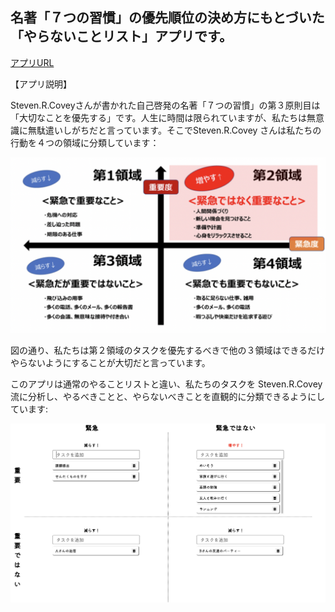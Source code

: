 ## 名著「７つの習慣」の優先順位の決め方にもとづいた「やらないことリスト」アプリです。

[アプリURL](https://to-not-do-list.vercel.app)

【アプリ説明】

Steven.R.Coveyさんが書かれた自己啓発の名著「７つの習慣」の第３原則目は「大切なことを優先する」です。人生に時間は限られていますが、私たちは無意識に無駄遣いしがちだと言っています。そこでSteven.R.Covey さんは私たちの行動を４つの領域に分類しています：

![image](./public/%EF%BC%94%E9%A0%98%E5%9F%9F.png)

図の通り、私たちは第２領域のタスクを優先するべきで他の３領域はできるだけやらないようにすることが大切だと言っています。

このアプリは通常のやることリストと違い、私たちのタスクを Steven.R.Covey 流に分析し、やるべきことと、やらないべきことを直観的に分類できるようにしています:

![image](./public/%E3%82%A2%E3%83%97%E3%83%AA%E3%81%AE%E3%82%A4%E3%83%A1%E3%83%BC%E3%82%B8.png)

